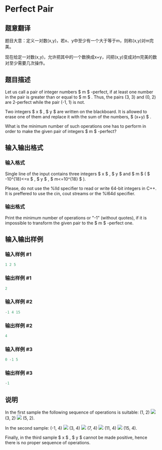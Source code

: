 # Perfect Pair

## 题意翻译

题目大意：定义一对数(x,y)，若x、y中至少有一个大于等于m，则称(x,y)对m完美。

现在给定一对数(x,y)，允许把其中的一个数换成x+y，问把(x,y)变成对m完美的数对至少需要几次操作。

## 题目描述

Let us call a pair of integer numbers $ m $ -perfect, if at least one number in the pair is greater than or equal to $ m $ . Thus, the pairs (3, 3) and (0, 2) are 2-perfect while the pair (-1, 1) is not.

Two integers $ x $ , $ y $ are written on the blackboard. It is allowed to erase one of them and replace it with the sum of the numbers, $ (x+y) $ .

What is the minimum number of such operations one has to perform in order to make the given pair of integers $ m $ -perfect?

## 输入输出格式

### 输入格式

Single line of the input contains three integers $ x $ , $ y $ and $ m $ ( $ -10^{18}<=x $ , $ y $ , $ m<=10^{18} $ ).

Please, do not use the %lld specifier to read or write 64-bit integers in C++. It is preffered to use the cin, cout streams or the %I64d specifier.

### 输出格式

Print the minimum number of operations or "-1" (without quotes), if it is impossible to transform the given pair to the $ m $ -perfect one.

## 输入输出样例

### 输入样例 #1

```cpp
1 2 5

```
### 输出样例 #1

```cpp
2

```
### 输入样例 #2

```cpp
-1 4 15

```
### 输出样例 #2

```cpp
4

```
### 输入样例 #3

```cpp
0 -1 5

```
### 输出样例 #3

```cpp
-1

```
## 说明

In the first sample the following sequence of operations is suitable: (1, 2) ![](https://cdn.luogu.com.cn/upload/vjudge_pic/CF317A/355fee5161a1808ee95ea5dc6d815d4071657131.png) (3, 2) ![](https://cdn.luogu.com.cn/upload/vjudge_pic/CF317A/355fee5161a1808ee95ea5dc6d815d4071657131.png) (5, 2).

In the second sample: (-1, 4) ![](https://cdn.luogu.com.cn/upload/vjudge_pic/CF317A/355fee5161a1808ee95ea5dc6d815d4071657131.png) (3, 4) ![](https://cdn.luogu.com.cn/upload/vjudge_pic/CF317A/355fee5161a1808ee95ea5dc6d815d4071657131.png) (7, 4) ![](https://cdn.luogu.com.cn/upload/vjudge_pic/CF317A/355fee5161a1808ee95ea5dc6d815d4071657131.png) (11, 4) ![](https://cdn.luogu.com.cn/upload/vjudge_pic/CF317A/355fee5161a1808ee95ea5dc6d815d4071657131.png) (15, 4).

Finally, in the third sample $ x $ , $ y $ cannot be made positive, hence there is no proper sequence of operations.

